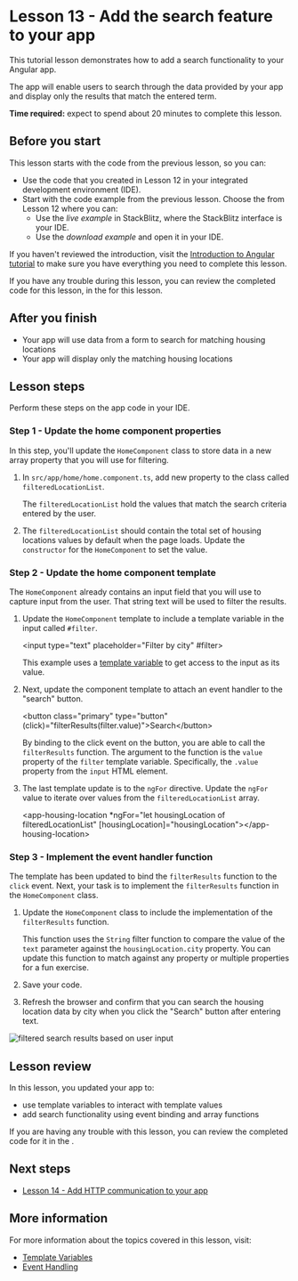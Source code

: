 # Lesson 13 - Add the search feature to your app

This tutorial lesson demonstrates how to add a search functionality to your Angular app.

The app will enable users to search through the data provided by your app and display only the results that match the entered term.

**Time required:** expect to spend about 20 minutes to complete this lesson.

## Before you start

This lesson starts with the code from the previous lesson, so you can:

*   Use the code that you created in Lesson 12 in your integrated development environment (IDE).
*   Start with the code example from the previous lesson. Choose the <live-example name="first-app-lesson-12"></live-example> from Lesson 12 where you can:
    *   Use the *live example* in StackBlitz, where the StackBlitz interface is your IDE.
    *   Use the *download example* and open it in your IDE.

If you haven't reviewed the introduction, visit the [Introduction to Angular tutorial](tutorial/first-app) to make sure you have everything you need to complete this lesson.

If you have any trouble during this lesson, you can review the completed code for this lesson, in the <live-example></live-example> for this lesson.

## After you finish

*  Your app will use data from a form to search for matching housing locations
*  Your app will display only the matching housing locations

## Lesson steps

Perform these steps on the app code in your IDE.

### Step 1 - Update the home component properties
In this step, you'll update the `HomeComponent` class to store data in a new array property that you will use for filtering.

1.  In `src/app/home/home.component.ts`, add new property to the class called `filteredLocationList`.

    <code-example header="Add the filtered results property" path="first-app-lesson-13/src/app/home/home.component.ts" region="add-filtered-location-list"></code-example>

    The `filteredLocationList` hold the values that match the search criteria entered by the user.

1.  The `filteredLocationList` should contain the total set of housing locations values by default when the page loads. Update the `constructor` for the `HomeComponent` to set the value.

    <code-example header="Set the value of filteredLocationList" path="first-app-lesson-13/src/app/home/home.component.ts" region="update-constructor"></code-example>

### Step 2 - Update the home component template
The `HomeComponent` already contains an input field that you will use to capture input from the user. That string text will be used to filter the results.

1.  Update the `HomeComponent` template to include a template variable in the input called `#filter`.

    <code-example header="Add a template variable to HomeComponent's template"  format="html" language="html">
        &lt;input type="text" placeholder="Filter by city" #filter&gt;
    </code-example>

    This example uses a [template variable](https://angular.io/guide/template-reference-variables) to get access to the input as its value.

1.  Next, update the component template to attach an event handler to the "search" button.

    <code-example header="Bind the click event" format="html" language="html">
        &lt;button class="primary" type="button" (click)="filterResults(filter.value)"&gt;Search&lt;/button&gt;
    </code-example>

    By binding to the click event on the button, you are able to call the `filterResults` function. The argument to the function is the `value` property of the `filter` template variable. Specifically, the `.value` property from the `input` HTML element.

1.  The last template update is to the `ngFor` directive. Update the `ngFor` value to iterate over values from the `filteredLocationList` array.

    <code-example header="Update the ngFor directive value" format="html" language="html">
        &lt;app-housing-location *ngFor="let housingLocation of filteredLocationList" [housingLocation]="housingLocation"&gt;&lt;/app-housing-location&gt;
    </code-example>

### Step 3 - Implement the event handler function

The template has been updated to bind the `filterResults` function to the `click` event. Next, your task is to implement the `filterResults` function in the `HomeComponent` class.

1.  Update the `HomeComponent` class to include the implementation of the `filterResults` function.
    
    <code-example header="Add the filterResults function implementation" path="first-app-lesson-13/src/app/home/home.component.ts" region="add-filter-results-fn"></code-example>

    This function uses the `String` filter function to compare the value of the `text` parameter against the `housingLocation.city` property. You can update this function to match against any property or multiple properties for a fun exercise.

1. Save your code.

1. Refresh the browser and confirm that you can search the housing location data by city when you click the "Search" button after entering text.

<section class="lightbox">
<img alt="filtered search results based on user input" src="generated/images/guide/faa/homes-app-lesson-13-step-3.png">
</section>

## Lesson review

In this lesson, you updated your app to:
*  use template variables to interact with template values
*  add search functionality using event binding and array functions

If you are having any trouble with this lesson, you can review the completed code for it in the <live-example></live-example>.

## Next steps

*  [Lesson 14 - Add HTTP communication to your app](tutorial/first-app/first-app-lesson-14)

## More information

For more information about the topics covered in this lesson, visit:

*  [Template Variables](/guide/template-reference-variables)
*  [Event Handling](/guide/event-binding)